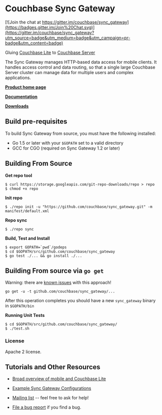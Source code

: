 # Couchbase Sync Gateway

[![Join the chat at https://gitter.im/couchbase/sync_gateway](https://badges.gitter.im/Join%20Chat.svg)](https://gitter.im/couchbase/sync_gateway?utm_source=badge&utm_medium=badge&utm_campaign=pr-badge&utm_content=badge)

Gluing [Couchbase Lite][COUCHBASE_LITE] to [Couchbase Server][COUCHBASE_SERVER]

The Sync Gateway manages HTTP-based data access for mobile clients. It handles access control and data routing, so that a single large Couchbase Server cluster can manage data for multiple users and complex applications.

[**Product home page**](http://www.couchbase.com/mobile)

[**Documentation**](http://developer.couchbase.com/mobile/develop/guides/sync-gateway/index.html)

[**Downloads**](http://www.couchbase.com/download#cb-mobile)

## Build pre-requisites

To build Sync Gateway from source, you must have the following installed:

* Go 1.5 or later with your `$GOPATH` set to a valid directory
* GCC for CGO (required on Sync Gateway 1.2 or later)

## Building From Source 

**Get repo tool**

```
$ curl https://storage.googleapis.com/git-repo-downloads/repo > repo
$ chmod +x repo
```

**Init repo**

```
$ ./repo init -u "https://github.com/couchbase/sync_gateway.git" -m manifest/default.xml
```

**Repo sync**

```
$ ./repo sync
```

**Build, Test and Install**

```
$ export GOPATH=`pwd`/godeps
$ cd $GOPATH/src/github.com/couchbase/sync_gateway
$ go test ./... && go install ./...
```

## Building From source via `go get`

Warning: there are [known issues](https://github.com/couchbase/sync_gateway/issues/1585) with this approach!

```
go get -u -t github.com/couchbase/sync_gateway/...
```

After this operation completes you should have a new `sync_gateway` binary in `$GOPATH/bin`

**Running Unit Tests**

```
$ cd $GOPATH/src/github.com/couchbase/sync_gateway/
$ ./test.sh
```

### License

Apache 2 license.

## Tutorials and Other Resources

* [Broad overview of mobile and Couchbase Lite](https://github.com/couchbase/mobile)

* [Example Sync Gateway Configurations](https://github.com/couchbase/sync_gateway/wiki/Example-Configs)

* [Mailing list][MAILING_LIST] -- feel free to ask for help!

* [File a bug report][ISSUE_TRACKER] if you find a bug.


[COUCHBASE_LITE]: https://github.com/couchbase/couchbase-lite-ios
[COUCHDB]: http://couchdb.apache.org
[COUCHDB_API]: http://wiki.apache.org/couchdb/Complete_HTTP_API_Reference
[COUCHBASE_SERVER]: http://www.couchbase.com/couchbase-server/overview
[WALRUS]: https://github.com/couchbaselabs/walrus
[HTTPIE]: http://httpie.org
[MAILING_LIST]: https://groups.google.com/forum/?fromgroups#!forum/mobile-couchbase
[ISSUE_TRACKER]: https://github.com/couchbase/sync_gateway/issues?state=open
[MAC_STABLE_BUILD]: http://cbfs-ext.hq.couchbase.com/mobile/SyncGateway/SyncGateway-Mac.zip
